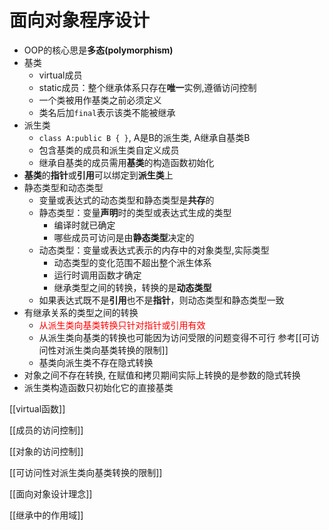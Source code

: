 # 面向对象程序设计

- OOP的核心思是**多态(polymorphism)**
- 基类
  - virtual成员
  - static成员：整个继承体系只存在**唯一**实例,遵循访问控制
  - 一个类被用作基类之前必须定义
  - 类名后加`final`表示该类不能被继承
- 派生类
  - `class A:public B { }`, A是B的派生类, A继承自基类B
  - 包含基类的成员和派生类自定义成员
  - 继承自基类的成员需用**基类**的构造函数初始化
- **基类**的**指针**或**引用**可以绑定到**派生类**上
- 静态类型和动态类型
  - 变量或表达式的动态类型和静态类型是**共存**的
  - 静态类型：变量**声明**时的类型或表达式生成的类型
    - 编译时就已确定
    - 哪些成员可访问是由**静态类型**决定的
  - 动态类型：变量或表达式表示的内存中的对象类型,实际类型
    - 动态类型的变化范围不超出整个派生体系
    - 运行时调用函数才确定
    - 继承类型之间的转换，转换的是**动态类型**
  - 如果表达式既不是**引用**也不是**指针**，则动态类型和静态类型一致
- 有继承关系的类型之间的转换
  - <font color="red">从派生类向基类转换只针对指针或引用有效</font>
  - 从派生类向基类的转换也可能因为访问受限的问题变得不可行
    参考[[可访问性对派生类向基类转换的限制]]
  - 基类向派生类不存在隐式转换
- 对象之间不存在转换, 在赋值和拷贝期间实际上转换的是参数的隐式转换
- 派生类构造函数只初始化它的直接基类

[[virtual函数]]

[[成员的访问控制]]

[[对象的访问控制]]

[[可访问性对派生类向基类转换的限制]]

[[面向对象设计理念]]

[[继承中的作用域]]

